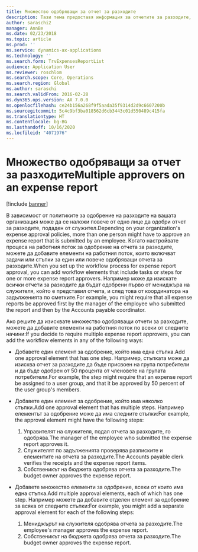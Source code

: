 ```yaml
---
title: Множество одобряващи за отчет за разходите
description: Тази тема предоставя информация за отчетите за разходите, които изискват одобрение от множество хора.
author: saraschi2
manager: AnnBe
ms.date: 02/23/2018
ms.topic: article
ms.prod: ''
ms.service: dynamics-ax-applications
ms.technology: ''
ms.search.form: TrvExpensesReportList
audience: Application User
ms.reviewer: roschlom
ms.search.scope: Core, Operations
ms.search.region: Global
ms.author: saraschi
ms.search.validFrom: 2016-02-28
ms.dyn365.ops.version: AX 7.0.0
ms.openlocfilehash: ce24b156a268f9f5aada35f9314d2d9c6607200b
ms.sourcegitcommit: 5c4c9bf3ba018562d6cb3443c01d550489c415fa
ms.translationtype: HT
ms.contentlocale: bg-BG
ms.lasthandoff: 10/16/2020
ms.locfileid: "4071976"
---
```

# <a name="multiple-approvers-on-an-expense-report"></a><span data-ttu-id="bde2d-103">Множество одобряващи за отчет за разходите</span><span class="sxs-lookup"><span data-stu-id="bde2d-103">Multiple approvers on an expense report</span></span>

[!include [banner](../includes/banner.md)]

<span data-ttu-id="bde2d-104">В зависимост от политиките за одобрение на разходите на вашата организация може да се наложи повече от едно лице да одобри отчет за разходите, подаден от служител.</span><span class="sxs-lookup"><span data-stu-id="bde2d-104">Depending on your organization's expense approval policies, more than one person might have to approve an expense report that is submitted by an employee.</span></span> <span data-ttu-id="bde2d-105">Когато настройвате процеса на работния поток за одобрение на отчета за разходите, можете да добавите елементи на работния поток, които включват задачи или стъпки за един или повече одобряващи отчета за разходите.</span><span class="sxs-lookup"><span data-stu-id="bde2d-105">When you set up the workflow process for expense report approval, you can add workflow elements that include tasks or steps for one or more expense report approvers.</span></span> <span data-ttu-id="bde2d-106">Например може да изискате всички отчети за разходите да бъдат одобрени първо от мениджъра на служителя, който е представил отчета, и след това от координатора на задълженията по сметките.</span><span class="sxs-lookup"><span data-stu-id="bde2d-106">For example, you might require that all expense reports be approved first by the manager of the employee who submitted the report and then by the Accounts payable coordinator.</span></span>

<span data-ttu-id="bde2d-107">Ако решите да изисквате множество одобряващи отчети за разходите, можете да добавите елементи на работния поток по всеки от следните начини:</span><span class="sxs-lookup"><span data-stu-id="bde2d-107">If you decide to require multiple expense report approvers, you can add the workflow elements in any of the following ways:</span></span>

- <span data-ttu-id="bde2d-108">Добавете един елемент за одобрение, който има една стъпка.</span><span class="sxs-lookup"><span data-stu-id="bde2d-108">Add one approval element that has one step.</span></span> <span data-ttu-id="bde2d-109">Например, стъпката може да изисква отчет за разходите да бъде присвоен на група потребители и да бъде одобрен от 50 процента от членовете на групата потребители.</span><span class="sxs-lookup"><span data-stu-id="bde2d-109">For example, the step might require that an expense report be assigned to a user group, and that it be approved by 50 percent of the user group's members.</span></span>
- <span data-ttu-id="bde2d-110">Добавете един елемент за одобрение, който има няколко стъпки.</span><span class="sxs-lookup"><span data-stu-id="bde2d-110">Add one approval element that has multiple steps.</span></span> <span data-ttu-id="bde2d-111">Например елементът за одобрение може да има следните стъпки:</span><span class="sxs-lookup"><span data-stu-id="bde2d-111">For example, the approval element might have the following steps:</span></span>

    1. <span data-ttu-id="bde2d-112">Управителят на служителя, подал отчета за разходите, го одобрява.</span><span class="sxs-lookup"><span data-stu-id="bde2d-112">The manager of the employee who submitted the expense report approves it.</span></span>
    2. <span data-ttu-id="bde2d-113">Служителят по задълженията проверява разписките и елементите на отчета за разходите.</span><span class="sxs-lookup"><span data-stu-id="bde2d-113">The Accounts payable clerk verifies the receipts and the expense report items.</span></span>
    3. <span data-ttu-id="bde2d-114">Собственикът на бюджета одобрява отчета за разходите.</span><span class="sxs-lookup"><span data-stu-id="bde2d-114">The budget owner approves the expense report.</span></span>

- <span data-ttu-id="bde2d-115">Добавете множество елементи за одобрение, всеки от които има една стъпка.</span><span class="sxs-lookup"><span data-stu-id="bde2d-115">Add multiple approval elements, each of which has one step.</span></span> <span data-ttu-id="bde2d-116">Например можете да добавите отделен елемент за одобрение за всяка от следните стъпки:</span><span class="sxs-lookup"><span data-stu-id="bde2d-116">For example, you might add a separate approval element for each of the following steps:</span></span>

    1. <span data-ttu-id="bde2d-117">Мениджърът на служителя одобрява отчета за разходите.</span><span class="sxs-lookup"><span data-stu-id="bde2d-117">The employee's manager approves the expense report.</span></span>
    2. <span data-ttu-id="bde2d-118">Собственикът на бюджета одобрява отчета за разходите.</span><span class="sxs-lookup"><span data-stu-id="bde2d-118">The budget owner approves the expense report.</span></span>
